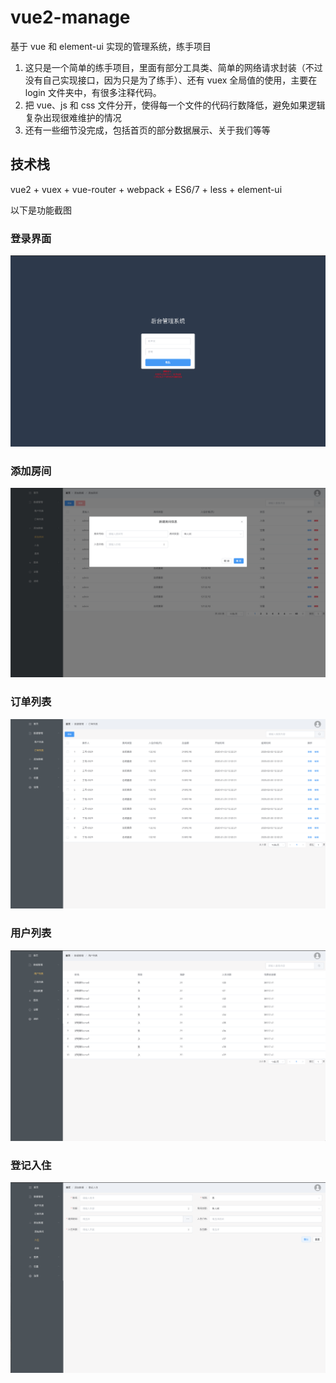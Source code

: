 # vue2-manage

基于 vue 和 element-ui 实现的管理系统，练手项目

1. 这只是一个简单的练手项目，里面有部分工具类、简单的网络请求封装（不过没有自己实现接口，因为只是为了练手）、还有 vuex 全局值的使用，主要在
   login 文件夹中，有很多注释代码。
2. 把 vue、js 和 css 文件分开，使得每一个文件的代码行数降低，避免如果逻辑复杂出现很难维护的情况
3. 还有一些细节没完成，包括首页的部分数据展示、关于我们等等

## 技术栈

vue2 + vuex + vue-router + webpack + ES6/7 + less + element-ui

以下是功能截图

### 登录界面

![](./scrrenshot/login.png)

### 添加房间

![](./scrrenshot/addRoom.png)

### 订单列表

![](./scrrenshot/orderList.png)

### 用户列表

![](./scrrenshot/userList.png)

### 登记入住

![](./scrrenshot/checkIn.png)
